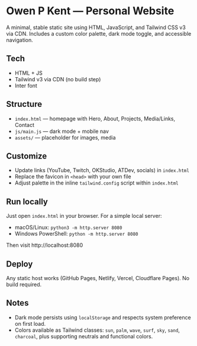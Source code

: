 # Owen P Kent — Personal Website

A minimal, stable static site using HTML, JavaScript, and Tailwind CSS v3 via CDN. Includes a custom color palette, dark mode toggle, and accessible navigation.

## Tech
- HTML + JS
- Tailwind v3 via CDN (no build step)
- Inter font

## Structure
- `index.html` — homepage with Hero, About, Projects, Media/Links, Contact
- `js/main.js` — dark mode + mobile nav
- `assets/` — placeholder for images, media

## Customize
- Update links (YouTube, Twitch, OKStudio, ATDev, socials) in `index.html`
- Replace the favicon in `<head>` with your own file
- Adjust palette in the inline `tailwind.config` script within `index.html`

## Run locally
Just open `index.html` in your browser. For a simple local server:

- macOS/Linux: `python3 -m http.server 8080`
- Windows PowerShell: `python -m http.server 8080`

Then visit http://localhost:8080

## Deploy
Any static host works (GitHub Pages, Netlify, Vercel, Cloudflare Pages). No build required.

## Notes
- Dark mode persists using `localStorage` and respects system preference on first load.
- Colors available as Tailwind classes: `sun`, `palm`, `wave`, `surf`, `sky`, `sand`, `charcoal`, plus supporting neutrals and functional colors.
